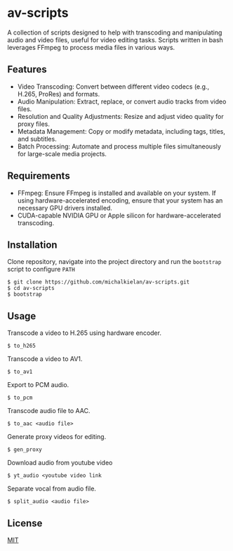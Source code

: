 # av-scripts
A collection of scripts designed to help with transcoding and manipulating audio and video files, useful for video editing tasks. Scripts written in bash leverages FFmpeg to process media files in various ways.

## Features
* Video Transcoding: Convert between different video codecs (e.g., H.265, ProRes) and formats.
* Audio Manipulation: Extract, replace, or convert audio tracks from video files.
* Resolution and Quality Adjustments: Resize and adjust video quality for proxy files.
* Metadata Management: Copy or modify metadata, including tags, titles, and subtitles.
* Batch Processing: Automate and process multiple files simultaneously for large-scale media projects.

## Requirements
* FFmpeg: Ensure FFmpeg is installed and available on your system. If using hardware-accelerated encoding, ensure that your system has an necessary GPU drivers installed.
* CUDA-capable NVIDIA GPU or Apple silicon for hardware-accelerated transcoding.

## Installation

Clone repository, navigate into the project directory and run the `bootstrap` script to configure `PATH`

```
$ git clone https://github.com/michalkielan/av-scripts.git
$ cd av-scripts
$ bootstrap
```

## Usage
Transcode a video to H.265 using hardware encoder.

`$ to_h265`

Transcode a video to AV1.

`$ to_av1`

Export to PCM audio.

`$ to_pcm`

Transcode audio file to AAC.

`$ to_aac <audio file>`

Generate proxy videos for editing.

`$ gen_proxy`

Download audio from youtube video

`$ yt_audio <youtube video link`

Separate vocal from audio file.

`$ split_audio <audio file>`

## License
[MIT](https://github.com/michalkielan/av-scripts/blob/master/LICENSE)
